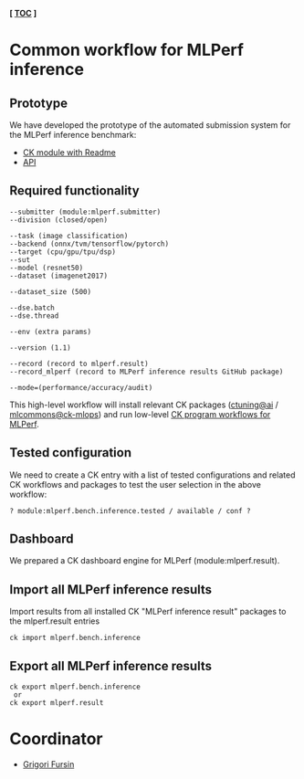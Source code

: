 **[ [TOC](../README.md) ]**

# Common workflow for MLPerf inference

## Prototype

We have developed the prototype of the automated submission system 
for the MLPerf inference benchmark:
* [CK module with Readme](https://github.com/mlcommons/ck-mlops/tree/main/module/bench.mlperf.inference)
* [API](https://github.com/mlcommons/ck-mlops/blob/main/module/bench.mlperf.inference/module.py#L1230)


## Required functionality


```
--submitter (module:mlperf.submitter)
--division (closed/open)

--task (image classification)
--backend (onnx/tvm/tensorflow/pytorch)
--target (cpu/gpu/tpu/dsp)
--sut
--model (resnet50)
--dataset (imagenet2017)

--dataset_size (500)

--dse.batch
--dse.thread

--env (extra params)

--version (1.1)

--record (record to mlperf.result)
--record_mlperf (record to MLPerf inference results GitHub package)

--mode=(performance/accuracy/audit)

```

This high-level workflow will install relevant CK packages ([ctuning@ai](https://github.com/mlcommons/ck-mlops/tree/main/package) / [mlcommons@ck-mlops](https://github.com/mlcommons/ck-mlops/tree/main/package))
and run low-level [CK program workflows for MLPerf](https://github.com/mlcommons/ck-mlops/tree/main/program).


## Tested configuration

We need to create a CK entry with a list of tested configurations and related CK workflows and packages
to test the user selection in the above workflow:

``` 
? module:mlperf.bench.inference.tested / available / conf ?
```

## Dashboard

We prepared a CK dashboard engine for MLPerf (module:mlperf.result). 

## Import all MLPerf inference results

Import results from all installed CK "MLPerf inference result" packages 
to the mlperf.result entries


```
ck import mlperf.bench.inference
```

## Export all MLPerf inference results

```
ck export mlperf.bench.inference
 or
ck export mlperf.result
```



# Coordinator

* [Grigori Fursin](https://cKnowledge.org/gfursin)
